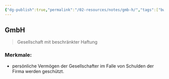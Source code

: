 ```yaml
---
{"dg-publish":true,"permalink":"/02-resources/notes/gmb-h/","tags":["bwl"],"noteIcon":"","updated":"2024-06-09T19:29:16.016+02:00"}
---
```


## GmbH 
> Gesellschaft mit beschränkter Haftung

### Merkmale: 
- persönliche Vermögen der Gesellschafter im Falle von Schulden der Firma werden geschützt.
